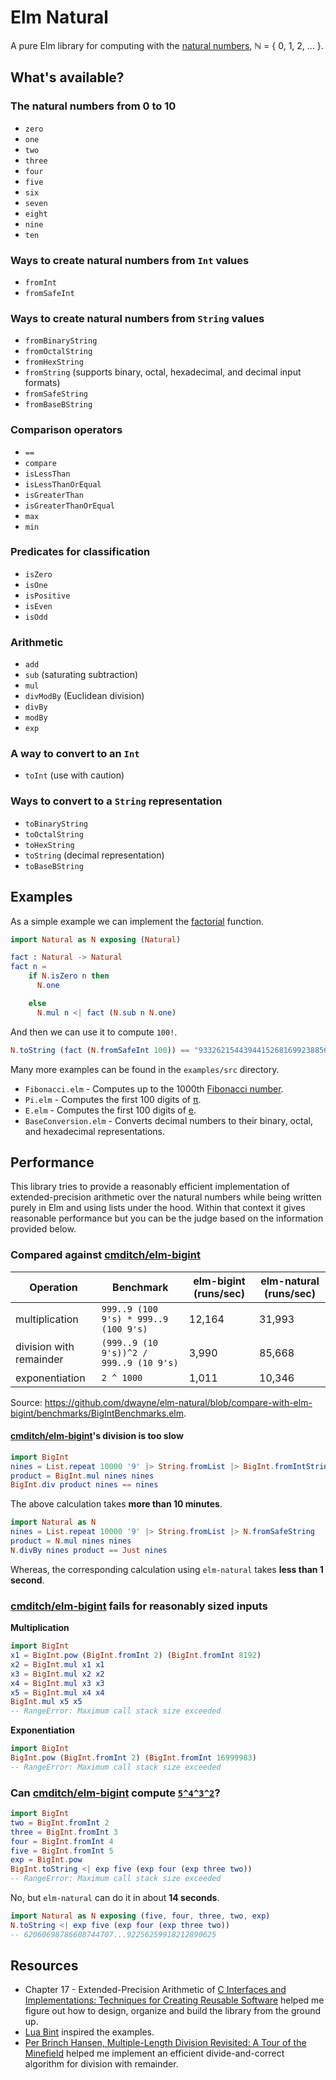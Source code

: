 # Elm Natural

A pure Elm library for computing with the [natural numbers](https://en.wikipedia.org/wiki/Natural_number),
ℕ = { 0, 1, 2, ... }.

## What's available?

### The natural numbers from 0 to 10

- `zero`
- `one`
- `two`
- `three`
- `four`
- `five`
- `six`
- `seven`
- `eight`
- `nine`
- `ten`

### Ways to create natural numbers from `Int` values

- `fromInt`
- `fromSafeInt`

### Ways to create natural numbers from `String` values

- `fromBinaryString`
- `fromOctalString`
- `fromHexString`
- `fromString` (supports binary, octal, hexadecimal, and decimal input formats)
- `fromSafeString`
- `fromBaseBString`

### Comparison operators

- `==`
- `compare`
- `isLessThan`
- `isLessThanOrEqual`
- `isGreaterThan`
- `isGreaterThanOrEqual`
- `max`
- `min`

### Predicates for classification

- `isZero`
- `isOne`
- `isPositive`
- `isEven`
- `isOdd`

### Arithmetic

- `add`
- `sub` (saturating subtraction)
- `mul`
- `divModBy` (Euclidean division)
- `divBy`
- `modBy`
- `exp`

### A way to convert to an `Int`

- `toInt` (use with caution)

### Ways to convert to a `String` representation

- `toBinaryString`
- `toOctalString`
- `toHexString`
- `toString` (decimal representation)
- `toBaseBString`

## Examples

As a simple example we can implement the [factorial](https://en.wikipedia.org/wiki/Factorial)
function.

```elm
import Natural as N exposing (Natural)

fact : Natural -> Natural
fact n =
    if N.isZero n then
      N.one

    else
      N.mul n <| fact (N.sub n N.one)
```

And then we can use it to compute `100!`.

```elm
N.toString (fact (N.fromSafeInt 100)) == "93326215443944152681699238856266700490715968264381621468592963895217599993229915608941463976156518286253697920827223758251185210916864000000000000000000000000"
```

Many more examples can be found in the `examples/src` directory.

- `Fibonacci.elm` - Computes up to the 1000th [Fibonacci number](https://en.wikipedia.org/wiki/Fibonacci_number).
- `Pi.elm` - Computes the first 100 digits of [π](https://en.wikipedia.org/wiki/Pi).
- `E.elm` - Computes the first 100 digits of [e](https://en.wikipedia.org/wiki/E_%28mathematical_constant%29).
- `BaseConversion.elm` - Converts decimal numbers to their binary, octal, and hexadecimal representations.

## Performance

This library tries to provide a reasonably efficient implementation of
extended-precision arithmetic over the natural numbers while being written
purely in Elm and using lists under the hood. Within that context it gives
reasonable performance but you can be the judge based on the information
provided below.

### Compared against [cmditch/elm-bigint](https://package.elm-lang.org/packages/cmditch/elm-bigint/2.0.1/)

| Operation | Benchmark | elm-bigint (runs/sec) | elm-natural (runs/sec) |
|---|---|---|---|
| multiplication | `999..9 (100 9's) * 999..9 (100 9's)` | 12,164 | 31,993 |
| division with remainder | `(999..9 (10 9's))^2 / 999..9 (10 9's)` | 3,990 | 85,668 |
| exponentiation | `2 ^ 1000` | 1,011 | 10,346 |

Source: https://github.com/dwayne/elm-natural/blob/compare-with-elm-bigint/benchmarks/BigIntBenchmarks.elm.

#### [cmditch/elm-bigint](https://package.elm-lang.org/packages/cmditch/elm-bigint/2.0.1/)'s division is too slow

```elm
import BigInt
nines = List.repeat 10000 '9' |> String.fromList |> BigInt.fromIntString |> Maybe.withDefault (BigInt.fromInt 0)
product = BigInt.mul nines nines
BigInt.div product nines == nines
```

The above calculation takes **more than 10 minutes**.

```elm
import Natural as N
nines = List.repeat 10000 '9' |> String.fromList |> N.fromSafeString
product = N.mul nines nines
N.divBy nines product == Just nines
```

Whereas, the corresponding calculation using `elm-natural` takes **less than 1 second**.

### [cmditch/elm-bigint](https://package.elm-lang.org/packages/cmditch/elm-bigint/2.0.1/) fails for reasonably sized inputs

**Multiplication**

```elm
import BigInt
x1 = BigInt.pow (BigInt.fromInt 2) (BigInt.fromInt 8192)
x2 = BigInt.mul x1 x1
x3 = BigInt.mul x2 x2
x4 = BigInt.mul x3 x3
x5 = BigInt.mul x4 x4
BigInt.mul x5 x5
-- RangeError: Maximum call stack size exceeded
```

**Exponentiation**

```elm
import BigInt
BigInt.pow (BigInt.fromInt 2) (BigInt.fromInt 16999983)
-- RangeError: Maximum call stack size exceeded
```

### Can [cmditch/elm-bigint](https://package.elm-lang.org/packages/cmditch/elm-bigint/2.0.1/) compute [`5^4^3^2`](https://rosettacode.org/wiki/Arbitrary-precision_integers_%28included%29)?

```elm
import BigInt
two = BigInt.fromInt 2
three = BigInt.fromInt 3
four = BigInt.fromInt 4
five = BigInt.fromInt 5
exp = BigInt.pow
BigInt.toString <| exp five (exp four (exp three two))
-- RangeError: Maximum call stack size exceeded
```

No, but `elm-natural` can do it in about **14 seconds**.

```elm
import Natural as N exposing (five, four, three, two, exp)
N.toString <| exp five (exp four (exp three two))
-- 62060698786608744707...92256259918212890625
```

## Resources

- Chapter 17 - Extended-Precision Arithmetic of [C Interfaces and Implementations: Techniques for Creating Reusable Software](https://archive.org/details/cinterfacesimple0000hans) helped me figure out how to design, organize and build the library from the ground up.
- [Lua Bint](https://github.com/edubart/lua-bint/tree/c73268472aa48554cf337c29b7550ce127f424a8#examples) inspired the examples.
- [Per Brinch Hansen, Multiple-Length Division Revisited: A Tour of the Minefield](https://surface.syr.edu/cgi/viewcontent.cgi?article=1162&context=eecs_techreports) helped me implement an efficient divide-and-correct algorithm for division with remainder.
